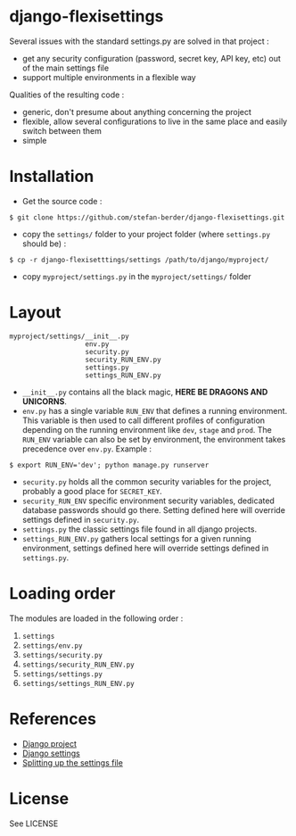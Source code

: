 # django-flexisettings

Several issues with the standard settings.py are solved in that project :

* get any security configuration (password, secret key, API key, etc) out of the main settings file
* support multiple environments in a flexible way

Qualities of the resulting code :

* generic, don't presume about anything concerning the project
* flexible, allow several configurations to live in the same place and easily switch between them
* simple

# Installation

* Get the source code :

```shell
$ git clone https://github.com/stefan-berder/django-flexisettings.git
```

* copy the `settings/` folder to your project folder (where `settings.py`
  should be) :

```shell
$ cp -r django-flexisetttings/settings /path/to/django/myproject/
```

* copy `myproject/settings.py` in the `myproject/settings/` folder

# Layout

```
myproject/settings/__init__.py
                   env.py
                   security.py
                   security_RUN_ENV.py
                   settings.py
                   settings_RUN_ENV.py
```

* `__init__.py` contains all the black magic, **HERE BE DRAGONS AND
  UNICORNS**.
* `env.py` has a single variable `RUN_ENV` that defines a running
  environment. This variable is then used to call different profiles of
  configuration depending on the running environment like `dev`, `stage`
  and `prod`. The `RUN_ENV` variable can also be set by environment, the environment takes precedence over `env.py`. Example :
```shell
$ export RUN_ENV='dev'; python manage.py runserver
```
* `security.py` holds all the common security variables for the project,
  probably a good place for `SECRET_KEY`.
* `security_RUN_ENV` specific environment security variables, dedicated
  database passwords should go there. Setting defined here will override
  settings defined in `security.py`.
* `settings.py` the classic settings file found in all django projects.
* `settings_RUN_ENV.py` gathers local settings for a given running
  environment, settings defined here will override settings defined in
  `settings.py`.

# Loading order

The modules are loaded in the following order :

1. `settings`
2. `settings/env.py`
3. `settings/security.py`
4. `settings/security_RUN_ENV.py`
5. `settings/settings.py`
6. `settings/settings_RUN_ENV.py`

# References

* [Django project](https://www.djangoproject.com/)
* [Django settings](https://docs.djangoproject.com/en/dev/topics/settings/)
* [Splitting up the settings file](https://code.djangoproject.com/wiki/SplitSettings)

# License

See LICENSE
